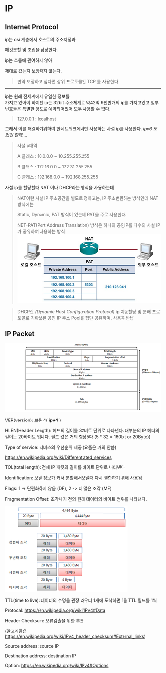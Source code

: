 # IP 
## Internet Protocol

ip는 osi  계층에서 호스트의 주소지정과 

패킷분할 및 조립을 담당한다.

ip는 흐름에 관여하지 않아 

제대로 갔는지 보장하지 않는다.
> 만약 보장하고 싶다면 상위 프로토콜인 TCP 를 사용한다
---

ip는 원래 전세계에서 유일한 정보를  
가지고 있어야 하지만 ip는 32bit 주소체계로 약42억 9천만개의 ip를 가지고있고 일부 번호들은 특별한 용도로 예약되어있어 모두 사용할 수 없다.
> 127.0.0.1 : localhost

그래서 이를 해결하기위하여 한네트워크에서만 사용하는 사설 ip를 사용한다. *ipv6 도있긴 한데....*
>사설ip대역
>
>A 클래스 : 10.0.0.0 ~ 10.255.255.255
>
>B 클래스 : 172.16.0.0 ~ 172.31.255.255
>
>C 클래스 : 192.168.0.0 ~ 192.168.255.255

사설 ip를 할당할때 NAT 이나 DHCP라는 방식을 사용하는데 
>NAT이란 사설 IP 주소공간을 별도로 정하고는, IP 주소변환하는 방식인데 NAT방식에는
>
> Static, Dynamic, PAT
방식이 있는데 PAT을 주로 사용한다.
>
>NET-PAT(Port Address Translation)
방식은 하나의 공인IP를 다수의 사설 IP가 공유하여 사용하는 방식 ![NETPAT](./imgs/ipNAT-PAT.jpeg)

>DHCP란 *(Dynamic Host Configuration Protocal)* ip 자동할당 및 분배 프로토콜로 기확보된 공인 IP 주소 Pool를 집단 공유하며, 사용후 반납



## IP Packet
![IP](./imgs/ip.png)

VER(version):  보통 4( **ipv4** )

HLEN(Header Length): 헤드의 길이를 32비트 단위로 나타낸다. 대부분의 IP 헤더의 길이는 20바이트 입니다. 필드 값은 거의 항상5다
(5 * 32 = 160bit or 20Byte))

Type of service:  서비스의 우선순위 제공 
(요즘은 거의 안씀)
> 
https://en.wikipedia.org/wiki/Differentiated_services

TOL(total length): 전체 IP 패킷의 길이를 바이트 단위로 나타낸다

Identification:
보낼 정보가 커서 분할해서보낼때 다시 결합하기 위해 사용됨

Flags: 1 -> 단편화하지 않음 (DF), 2 -> 더 많은 조각 (MF)

Fragmentation Offset: 조각나기 전의  원래 데이터의 바이트 범위를 나타낸다.

![OFFSET](./imgs/Offset.png)

TTL(time to live): 데이터의 수명을 관장 라우터 1개에 도착하면 1을 TTL 필드를 1씩 

Protocal: https://en.wikipedia.org/wiki/IPv4#Data

Header Checksum: 오류검출을 위한 부분

(알고리즘은 https://en.wikipedia.org/wiki/IPv4_header_checksum#External_links)

Source address: source IP 

Destination address: destination IP

Option: https://en.wikipedia.org/wiki/IPv4#Options